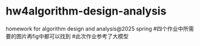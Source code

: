 # hw4algorithm-design-analysis
homework for algorithm design and analysis@2025 spring
#四个作业中所需要的图片再fig中都可以找到
#此次作业参考了大模型
